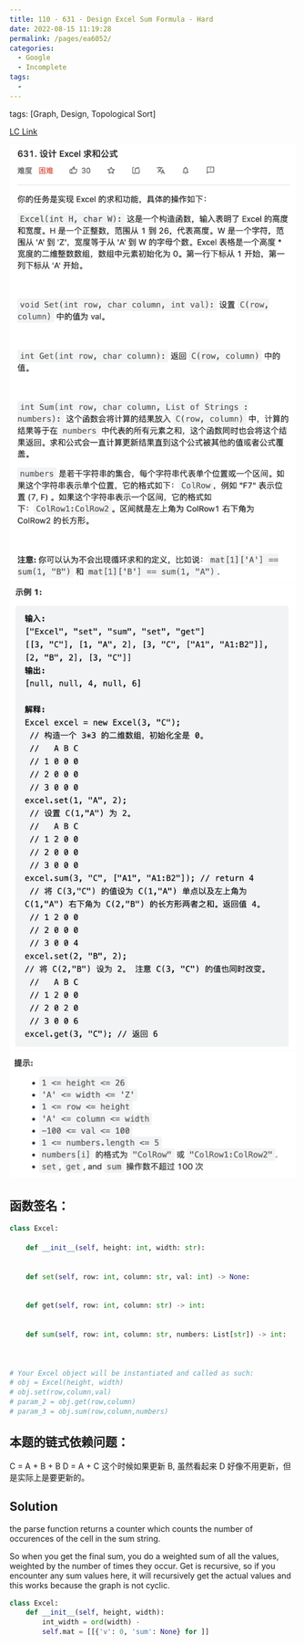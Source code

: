 ```yaml
---
title: 110 - 631 - Design Excel Sum Formula - Hard
date: 2022-08-15 11:19:28
permalink: /pages/ea6052/
categories:
  - Google
  - Incomplete
tags:
  - 
---
```

tags: [Graph, Design, Topological Sort]

[LC Link]()

![](https://raw.githubusercontent.com/emmableu/image/master/202208240925589.png)
![](https://raw.githubusercontent.com/emmableu/image/master/202208240928450.png)
![](https://raw.githubusercontent.com/emmableu/image/master/202208240928850.png)

##  函数签名：
```python
class Excel:

    def __init__(self, height: int, width: str):


    def set(self, row: int, column: str, val: int) -> None:


    def get(self, row: int, column: str) -> int:


    def sum(self, row: int, column: str, numbers: List[str]) -> int:



# Your Excel object will be instantiated and called as such:
# obj = Excel(height, width)
# obj.set(row,column,val)
# param_2 = obj.get(row,column)
# param_3 = obj.sum(row,column,numbers)
```


## 本题的链式依赖问题：
C = A + B + B
D = A + C
这个时候如果更新 B, 虽然看起来 D 好像不用更新，但是实际上是要更新的。 

## Solution
the parse function returns a counter which counts the number of occurences of the cell in the sum string.

So when you get the final sum, you do a weighted sum of all the values, weighted by the number of times they occur. Get is recursive, so if you encounter any sum values here, it will recursively get the actual values and this works because the graph is not cyclic.

```python
class Excel:
	def __init__(self, height, width):
		int_width = ord(width) - 
		self.mat = [[{'v': 0, 'sum': None} for ]]
```
